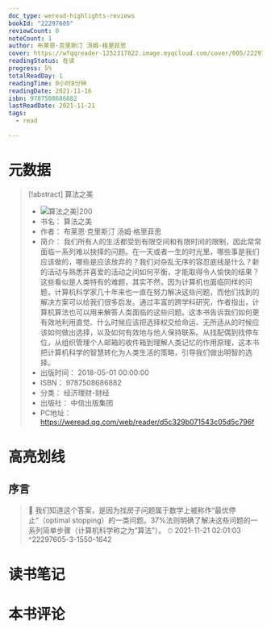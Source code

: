 ```yaml
---
doc_type: weread-highlights-reviews
bookId: "22297605"
reviewCount: 0
noteCount: 1
author: 布莱恩·克里斯汀 汤姆·格里菲思
cover: https://wfqqreader-1252317822.image.myqcloud.com/cover/605/22297605/t7_22297605.jpg
readingStatus: 在读
progress: 5%
totalReadDay: 1
readingTime: 0小时8分钟
readingDate: 2021-11-16
isbn: 9787508686882
lastReadDate: 2021-11-21
tags:
  - read

---
```

# 元数据
> [!abstract] 算法之美
> - ![ 算法之美|200](https://wfqqreader-1252317822.image.myqcloud.com/cover/605/22297605/t7_22297605.jpg)
> - 书名： 算法之美
> - 作者： 布莱恩·克里斯汀 汤姆·格里菲思
> - 简介： 我们所有人的生活都受到有限空间和有限时间的限制，因此常常面临一系列难以抉择的问题。在一天或者一生的时光里，哪些事是我们应该做的，哪些是应该放弃的？我们对杂乱无序的容忍底线是什么？新的活动与熟悉并喜爱的活动之间如何平衡，才能取得令人愉快的结果？这些看似是人类特有的难题，其实不然，因为计算机也面临同样的问题，计算机科学家几十年来也一直在努力解决这些问题，而他们找到的解决方案可以给我们很多启发。通过丰富的跨学科研究，作者指出，计算机算法也可以用来解答人类面临的这些问题。这本书告诉我们如何更有效地利用直觉、什么时候应该把选择权交给命运、无所适从的时候应该如何做出选择，以及如何有效地与他人保持联系。从找配偶到找停车位，从组织管理个人邮箱的收件箱到理解人类记忆的作用原理，这本书把计算机科学的智慧转化为人类生活的策略，引导我们做出明智的选择。
> - 出版时间： 2018-05-01 00:00:00
> - ISBN： 9787508686882
> - 分类： 经济理财-财经
> - 出版社： 中信出版集团
> - PC地址：https://weread.qq.com/web/reader/d5c329b071543c05d5c796f

# 高亮划线

## 序言

> 📌 我们知道这个答案，是因为找房子问题属于数学上被称作“最优停止”（optimal stopping）的一类问题。37%法则明确了解决这些问题的一系列简单步骤（计算机科学称之为“算法”）。 
> ⏱ 2021-11-21 02:01:03 ^22297605-3-1550-1642

# 读书笔记

# 本书评论

